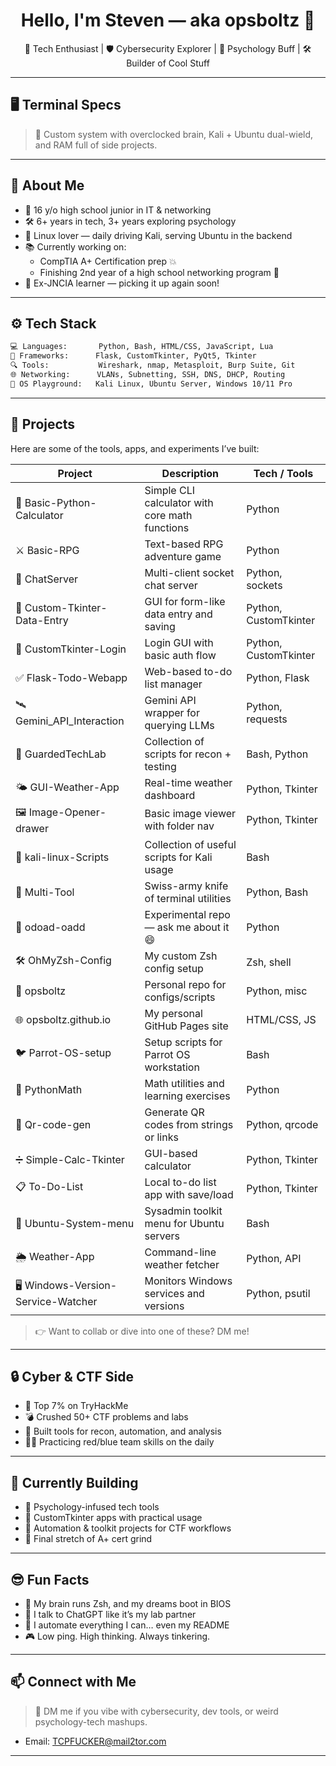 <h1 align="center">Hello, I'm Steven — aka opsboltz 👋</h1>
<p align="center">
  🚀 Tech Enthusiast | 🛡️ Cybersecurity Explorer | 🧠 Psychology Buff | 🛠️ Builder of Cool Stuff
</p>

---

## 🖥️ Terminal Specs

> 🧠 Custom system with overclocked brain, Kali + Ubuntu dual-wield, and RAM full of side projects.

---

## 🧠 About Me

- 🏫 16 y/o high school junior in IT & networking  
- 🛠️ 6+ years in tech, 3+ years exploring psychology  
- 🐧 Linux lover — daily driving Kali, serving Ubuntu in the backend  
- 📚 Currently working on:
  - CompTIA A+ Certification prep 💥  
  - Finishing 2nd year of a high school networking program 📡  
- 🧠 Ex-JNCIA learner — picking it up again soon!

---

## ⚙️ Tech Stack

```bash
💻 Languages:       Python, Bash, HTML/CSS, JavaScript, Lua
🧰 Frameworks:      Flask, CustomTkinter, PyQt5, Tkinter
🔍 Tools:           Wireshark, nmap, Metasploit, Burp Suite, Git
🌐 Networking:      VLANs, Subnetting, SSH, DNS, DHCP, Routing
🧱 OS Playground:   Kali Linux, Ubuntu Server, Windows 10/11 Pro
```

---

## 🚀 Projects

Here are some of the tools, apps, and experiments I’ve built:

| Project                         | Description                                     | Tech / Tools              |
|----------------------------------|-------------------------------------------------|---------------------------|
| 🧮 Basic-Python-Calculator       | Simple CLI calculator with core math functions  | Python                    |
| ⚔️ Basic-RPG                     | Text-based RPG adventure game                   | Python                    |
| 🧠 ChatServer                    | Multi-client socket chat server                 | Python, sockets           |
| 🧾 Custom-Tkinter-Data-Entry     | GUI for form-like data entry and saving         | Python, CustomTkinter     |
| 🔐 CustomTkinter-Login           | Login GUI with basic auth flow                  | Python, CustomTkinter     |
| ✅ Flask-Todo-Webapp             | Web-based to-do list manager                    | Python, Flask             |
| 🛰️ Gemini_API_Interaction       | Gemini API wrapper for querying LLMs            | Python, requests          |
| 🧪 GuardedTechLab                | Collection of scripts for recon + testing       | Bash, Python              |
| 🌤️ GUI-Weather-App              | Real-time weather dashboard                     | Python, Tkinter           |
| 🖼️ Image-Opener-drawer           | Basic image viewer with folder nav              | Python, Tkinter           |
| 🐧 kali-linux-Scripts            | Collection of useful scripts for Kali usage     | Bash                      |
| 🧰 Multi-Tool                    | Swiss-army knife of terminal utilities          | Python, Bash              |
| 📁 odoad-oadd                   | Experimental repo — ask me about it 😄          | Python                    |
| 🛠️ OhMyZsh-Config               | My custom Zsh config setup                      | Zsh, shell                |
| 🧬 opsboltz                      | Personal repo for configs/scripts               | Python, misc              |
| 🌐 opsboltz.github.io           | My personal GitHub Pages site                   | HTML/CSS, JS              |
| 🐦 Parrot-OS-setup               | Setup scripts for Parrot OS workstation         | Bash                      |
| 📐 PythonMath                   | Math utilities and learning exercises           | Python                    |
| 📸 Qr-code-gen                  | Generate QR codes from strings or links         | Python, qrcode            |
| ➗ Simple-Calc-Tkinter           | GUI-based calculator                            | Python, Tkinter           |
| 📋 To-Do-List                   | Local to-do list app with save/load             | Python, Tkinter           |
| 🧰 Ubuntu-System-menu            | Sysadmin toolkit menu for Ubuntu servers        | Bash                      |
| 🌦️ Weather-App                  | Command-line weather fetcher                    | Python, API               |
| 🖥️ Windows-Version-Service-Watcher | Monitors Windows services and versions      | Python, psutil            |

> 👉 Want to collab or dive into one of these? DM me!

---

## 🔒 Cyber & CTF Side

- 🧠 Top 7% on TryHackMe  
- 💣 Crushed 50+ CTF problems and labs  
- 🧰 Built tools for recon, automation, and analysis  
- 🕵️‍♂️ Practicing red/blue team skills on the daily  

---

## 🔧 Currently Building

- 🧠 Psychology-infused tech tools  
- 🧪 CustomTkinter apps with practical usage  
- 🔐 Automation & toolkit projects for CTF workflows  
- 💼 Final stretch of A+ cert grind  

---

## 😎 Fun Facts

- 🧠 My brain runs Zsh, and my dreams boot in BIOS  
- 🤖 I talk to ChatGPT like it’s my lab partner  
- 🐍 I automate everything I can… even my README  
- 🎮 Low ping. High thinking. Always tinkering.  

---

## 📫 Connect with Me

> 💬 DM me if you vibe with cybersecurity, dev tools, or weird psychology-tech mashups.

- Email: TCPFUCKER@mail2tor.com 

---
